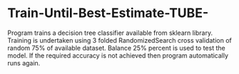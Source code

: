 # Train-Until-Best-Estimate-TUBE-
Program trains a decision tree classifier available from sklearn library. Training is undertaken using 3 folded RandomizedSearch cross validation of  random 75% of available dataset. Balance 25% percent is used to test the model. If the required accuracy is not achieved then program automatically runs again.

